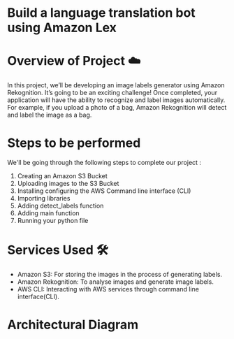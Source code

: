 # Build a language translation bot using Amazon Lex 

# Overview of Project ☁️
In this project, we’ll be developing an image labels generator using Amazon Rekognition. It’s going to be an exciting challenge! Once completed, your application will have the ability to recognize and label images automatically. For example, if you upload a photo of a bag, Amazon Rekognition will detect and label the image as a bag.

# Steps to be performed 
We'll be going through the following steps to complete our project :

1. Creating an Amazon S3 Bucket
2. Uploading images to the S3 Bucket
3. Installing configuring the AWS Command line interface (CLI)
4. Importing libraries
5. Adding detect_labels function
6. Adding main function
7. Running your python file

# Services Used 🛠
* Amazon S3: For storing the images in the process of generating labels.
* Amazon Rekognition: To analyse images and generate image labels.
* AWS CLI: Interacting with AWS services through command line interface(CLI).

# Architectural Diagram









